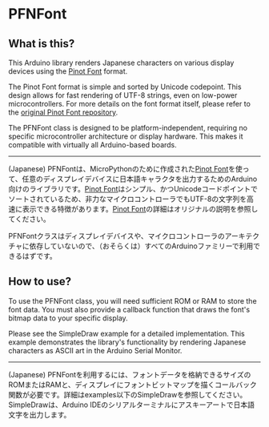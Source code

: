 # PFNFont

## What is this?

This Arduino library renders Japanese characters on various display devices using the [Pinot Font](https://github.com/yoshinari-nomura/pinot) format.

The Pinot Font format is simple and sorted by Unicode codepoint. This design allows for fast rendering of UTF-8 strings, even on low-power microcontrollers. For more details on the font format itself, please refer to the [original Pinot Font repository](https://github.com/yoshinari-nomura/pinot).

The PFNFont class is designed to be platform-independent, requiring no specific microcontroller architecture or display hardware. This makes it compatible with virtually all Arduino-based boards.

---
(Japanese)
PFNFontは、MicroPythonのために作成された[Pinot Font](https://github.com/yoshinari-nomura/pinot)を使って、任意のディスプレイデバイスに日本語キャラクタを出力するためのArduino向けのライブラリです。[Pinot Font](https://github.com/yoshinari-nomura/pinot)はシンプル、かつUnicodeコードポイントでソートされているため、非力なマイクロコントローラでもUTF-8の文字列を高速に表示できる特徴があります。[Pinot Font](https://github.com/yoshinari-nomura/pinot)の詳細はオリジナルの説明を参照してください。

PFNFontクラスはディスプレイデバイスや、マイクロコントローラのアーキテクチャに依存していないので、（おそらくは）すべてのArduinoファミリーで利用できるはずです。

## How to use?

To use the PFNFont class, you will need sufficient ROM or RAM to store the font data. You must also provide a callback function that draws the font's bitmap data to your specific display.

Please see the SimpleDraw example for a detailed implementation. This example demonstrates the library's functionality by rendering Japanese characters as ASCII art in the Arduino Serial Monitor.

---
(Japanese)
PFNFontを利用するには、フォントデータを格納できるサイズのROMまたはRAMと、ディスプレイにフォントビットマップを描くコールバック関数が必要です。詳細はexamples以下のSimpleDrawを参照してください。SimpleDrawは、Arduino IDEのシリアルターミナルにアスキーアートで日本語文字を出力します。

